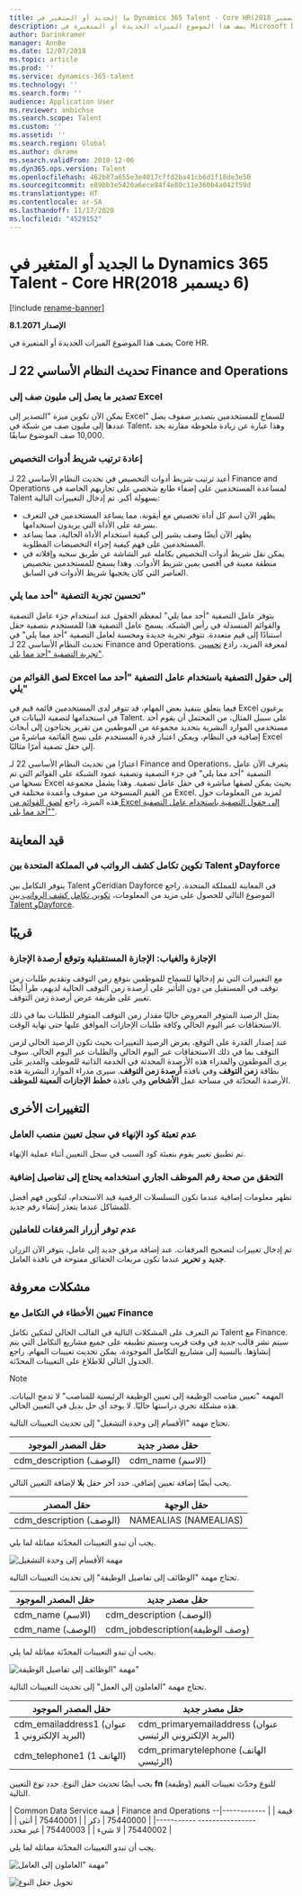 ```yaml
---
title: ما الجديد أو المتغير في Dynamics 365 Talent - Core HR‏ (6 ديسمبر 2018)
description: يصف هذا الموضوع الميزات الجديدة أو المتغيرة في Microsoft Dynamics 365 Talent - Core HR.
author: Darinkramer
manager: AnnBe
ms.date: 12/07/2018
ms.topic: article
ms.prod: ''
ms.service: dynamics-365-talent
ms.technology: ''
ms.search.form: ''
audience: Application User
ms.reviewer: anbichse
ms.search.scope: Talent
ms.custom: ''
ms.assetid: ''
ms.search.region: Global
ms.author: dkrame
ms.search.validFrom: 2018-12-06
ms.dyn365.ops.version: Talent
ms.openlocfilehash: 462b87a655e3e4017cffd2ba41cb6d1f18de3e50
ms.sourcegitcommit: e89bb3e5420a6ece84f4e80c11e360b4a042f59d
ms.translationtype: HT
ms.contentlocale: ar-SA
ms.lasthandoff: 11/17/2020
ms.locfileid: "4529152"
---
```

# <a name="whats-new-or-changed-in-dynamics-365-talent---core-hr-december-6-2018"></a>ما الجديد أو المتغير في Dynamics 365 Talent - Core HR‏ (6 ديسمبر 2018)

[!include [rename-banner](~/includes/cc-data-platform-banner.md)]

**الإصدار 8.1.2071**

يصف هذا الموضوع الميزات الجديدة أو المتغيرة في Core HR.


## <a name="platform-update-22-for-finance-and-operations"></a>تحديث النظام الأساسي 22 لـ Finance and Operations

### <a name="export-up-to-1-million-rows-to-excel"></a>تصدير ما يصل إلى مليون صف إلى Excel

يمكن الآن تكوين ميزة "التصدير إلى Excel" للسماح للمستخدمين بتصدير صفوف يصل عددها إلى مليون صف من شبكة في Talent، وهذا عبارة عن زيادة ملحوظة مقارنة بحد 10,000 صف الموضوع سابقًا. 

### <a name="restyled-personalization-toolbar"></a>إعادة ترتيب شريط أدوات التخصيص

أعيد ترتيب شريط أدوات التخصيص في تحديث النظام الأساسي 22 لـ Finance and Operations لمساعدة المستخدمين على إضفاء طابع شخصي على تجاربهم الخاصة في Talent بسهولة أكبر. تم إدخال التغييرات التالية: 

-  يظهر الآن اسم كل أداة تخصيص مع أيقونة، مما يساعد المستخدمين في التعرف بسرعة على الأداة التي يريدون استخدامها.
-  يظهر الآن أيضًا وصف يشير إلى كيفية استخدام الأداة الحالية، مما يساعد المستخدمين على فهم كيفية إجراء التخصيصات المطلوبة.  
-  يمكن نقل شريط أدوات التخصيص بكامله عبر الشاشة عن طريق سحبه وإفلاته في منطقة معينة في أقصى يمين شريط الأدوات. وهذا يسمح للمستخدمين بتخصيص العناصر التي كان يحجبها شريط الأدوات في السابق.   

### <a name="optimized-is-one-of-filtering-experience"></a>تحسين تجربة التصفية "أحد مما يلي"

يتوفر عامل التصفية "أحد مما يلي" لمعظم الحقول عند استخدام جزء عامل التصفية‬ والقوائم المنسدلة في رأس الشبكة. يسمح عامل التصفية هذا للمستخدم بتصفية حقل استنادًا إلى قيم متعددة. تتوفر تجربة جديدة ومحسنة لعامل التصفية "أحد مما يلي" في تحديث النظام الأساسي 22 لـ Finance and Operations. لمعرفة المزيد، رادع [تحسين تجربة التصفية "أحد مما يلي"](https://docs.microsoft.com/business-applications-release-notes/October18/dynamics365-finance-operations/improved-isoneof-filtering).

### <a name="paste-lists-from-excel-into-filter-fields-with-the-is-one-of-operator"></a>لصق القوائم من Excel إلى حقول التصفية باستخدام عامل التصفية "أحد مما يلي"

فيما يتعلق بتنفيذ بعض المهام، قد تتوفر لدى المستخدمين قائمة قيم في Excel يرغبون في استخدامها لتصفية البيانات في Talent. على سبيل المثال، من المحتمل أن يقوم أحد مستخدمي الموارد البشرية بتحديد مجموعة من الموظفين من تقرير يحتاجون إلى أبحاث إضافية في النظام، ويمكن اعتبار قدرة المستخدم على نسخ القائمة مباشرةً من Excel إلى حقل تصفية أمرًا مثاليًا.

اعتبارًا من تحديث النظام الأساسي 22 لـ Finance and Operations، يتعرف الآن عامل التصفية "أحد مما يلي" في جزء التصفية وتصفية عمود الشبكة على القوائم التي تم نسخها من Excel بحيث يمكن لصقها مباشرة في حقل عامل تصفية. وهذا يشمل مجموعة من القيم المنسوخة من صفوف وأعمدة مختلفة في Excel. لمزيد من المعلومات حول هذه الميزة، راجع [لصق القوائم من Excel إلى حقول التصفية باستخدام عامل التصفية "أحد مما يلي"‬](https://docs.microsoft.com/business-applications-release-notes/October18/dynamics365-finance-operations/paste-filter-lists-from-excel).

## <a name="in-preview"></a>قيد المعاينة

### <a name="configure-uk-payroll-integration-between-talent-and-dayforce"></a>تكوين تكامل كشف الرواتب في المملكة المتحدة بين Talent وDayforce

يتوفر التكامل بين Talent وCeridian Dayforce في المعاينة للمملكة المتحدة. راجع الموضوع التالي للحصول على مزيد من المعلومات، [تكوين تكامل كشف الرواتب بين Talent وDayforce‬](https://docs.microsoft.com/dynamics365/unified-operations/talent/configure-payroll-integration).

## <a name="coming-soon"></a>قريبًا

### <a name="leave-and-absence-future-leave-and-forecasting-leave-balances"></a>الإجازة والغياب: الإجازة المستقبلية وتوقع أرصدة الإجازة

مع التغييرات التي تم إدخالها للسماح للموظفين بتوقع زمن التوقف وتقديم طلبات زمن توقف في المستقبل من دون التأثير على أرصدة زمن التوقف الحالية لديهم، طرأ أيضًا تغيير على طريقة عرض أرصدة زمن التوقف. 

يمثل الرصيد المتوفر المعروض حاليًا مقدار زمن التوقف المتوفر للطلبات بما في ذلك الاستحقاقات عبر اليوم الحالي وكافة طلبات الإجازات الموافق عليها حتى نهاية الوقت. 

عند إصدار القدرة على التوقع، يعرض الرصيد التغييرات بحيث تكون الرصيد الحالي لزمن التوقف بما في ذلك الاستحقاقات عبر اليوم الحالي والطلبات عبر اليوم الحالي. سوف يرى الموظفون والمدراء هذه الأرصدة المحدثة في الخدمة الذاتية للموظف والمدير على بطاقة **زمن التوقف** وفي نافذة **أرصدة زمن التوقف**. سيرى مدراء الموارد البشرية هذه الأرصدة المحدّثة في مساحة عمل **الأشخاص** وفي نافذة **خطط الإجازات المعينة للموظف**.

## <a name="other-changes"></a>التغييرات الأخرى 

### <a name="termination-code-is-not-populated-to-the-worker-position-assignment-record"></a>عدم تعبئة كود الإنهاء في سجل تعيين منصب العامل

تم تطبيق تغيير يقوم بتعبئة كود السبب في سجل التعيين أثناء عملية الإنهاء.

### <a name="validation-for-personnel-number-being-in-use-needs-additional-details"></a>التحقق من صحة رقم الموظف الجاري استخدامه يحتاج إلى تفاصيل إضافية

تظهر معلومات إضافية عندما تكون التسلسلات الرقمية قيد الاستخدام، لتكوين فهم أفضل للمشاكل عندما يتعذر إنشاء رقم جديد.
 
### <a name="attachments-buttons-not-available-for-workers"></a>عدم توفر أزرار المرفقات للعاملين

تم إدخال تغييرات لتصحيح المرفقات. عند إضافة مرفق جديد إلى عامل، يتوفر الآن الزران **جديد** و **تحرير** عندما تكون مربعات الحقائق مفتوحة في نافذة العامل. 

## <a name="known-issues"></a>مشكلات معروفة

### <a name="mapping-errors-in-the-integration-with-finance"></a>تعيين الأخطاء في التكامل مع Finance

تم التعرف على المشكلات التالية في القالب الحالي لتمكين تكامل Talent مع Finance. سيتم نشر قالب جديد في وقت قريب وسيتم تطبيقه على جميع مشاريع التكامل التي يتم إنشاؤها. بالنسبة إلى مشاريع التكامل الموجودة، يمكن تحديث تعيينات المهام. راجع الجدول التالي للاطلاع على التعيينات المحدّثة. 

>[!NOTE]
> المهمة "تعيين مناصب الوظيفة إلى تعيين الوظيفة الرئيسية للمناصب" لا تدمج البيانات. هذه مشكلة تجري دراستها حاليًا. لا يوجد أي حل بديل في التعيين الحالي. 

تحتاج مهمة "الأقسام إلى وحدة التشغيل" إلى تحديث التعيينات التالية.

| حقل المصدر الموجود          | حقل مصدر جديد |
| -------------------------------|------------------|
| cdm_description (الوصف)  | cdm_name (الاسم)  |

يجب أيضًا إضافة تعيين إضافي. حدد آخر حقل **بلا** لإضافة التعيين التالي.

| حقل المصدر                   | حقل الوجهة    |
| -------------------------------|----------------------|
| cdm_description (الوصف)  | NAMEALIAS (NAMEALIAS)|

يجب أن تبدو التعيينات المحدّثة مماثلة لما يلي.

![مهمة الأقسام إلى وحدة التشغيل](./media/DepartmentMapping.png)


تحتاج مهمة "الوظائف إلى تفاصيل الوظيفة" إلى تحديث التعيينات التالية.

| حقل المصدر الموجود          | حقل مصدر جديد                   |
| -------------------------------|------------------------------------|
| cdm_name (الاسم)                | cdm_description (الوصف)      |
| cdm_name (الوصف)         | cdm_jobdescription(وصف الوظيفة)|


يجب أن تبدو التعيينات المحدّثة مماثلة لما يلي.

![مهمة "الوظائف إلى تفاصيل الوظيفة"](./media/JobMapping.png)

تحتاج مهمة "العاملون إلى العمل" إلى تحديث التعيينات التالية.

| حقل المصدر الموجود                 | حقل مصدر جديد                               |
| --------------------------------------|------------------------------------------------|
| cdm_emailaddress1 (عنوان البريد الإلكتروني 1)   | cdm_primaryemailaddress (عنوان البريد الإلكتروني الرئيسي) |
| cdm_telephone1 (الهاتف 1)          | cdm_primarytelephone (الهاتف الرئيسي)       |

يجب أيضًا تحديث حقل النوع. حدد نوع التعيين **fn** (وظيفة) للنوع وحدّث تعيينات القيم التالية.

| Common Data Service قيمة   | Finance and Operations قيمة | | ------------|------------------ -----------| | 75440000    | ذكر                         | | 75440001    | أنثى                       | | 75440002    | لا شيء                         | | 75440003    | غير محدد                  |

يجب أن تبدو التعيينات المحدّثة مماثلة لما يلي.

![مهمة "العاملون إلى العامل"](./media/WorkerMapping.png)

![تحويل حقل النوع](./media/WorkerTransform.png)

